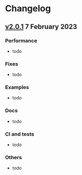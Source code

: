 # Changelog

## [v2.0.1](https://cn4soc.rtkbf.com/gerrit/plugins/gitiles/HoneyGUI) 7 February 2023

### Performance

- todo


### Fixes

- todo

### Examples

- todo
### Docs

- todo

### CI and tests

- todo

### Others

- todo
